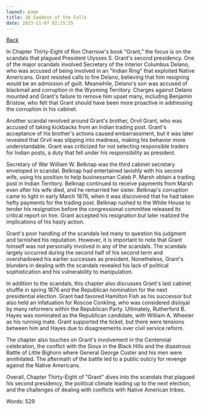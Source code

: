 ```yaml
---
layout: page
title: 38 Saddest of the Falls
date: 2023-11-07 02:15:55
---
```


[Back](./)


In Chapter Thirty-Eight of Ron Chernow's book "Grant," the focus is on the scandals that plagued President Ulysses S. Grant's second presidency. One of the major scandals involved Secretary of the Interior Columbus Delano, who was accused of being involved in an "Indian Ring" that exploited Native Americans. Grant resisted calls to fire Delano, believing that him resigning would be an admission of guilt. Meanwhile, Delano's son was accused of blackmail and corruption in the Wyoming Territory. Charges against Delano mounted and Grant's failure to remove him upset many, including Benjamin Bristow, who felt that Grant should have been more proactive in addressing the corruption in his cabinet.

Another scandal revolved around Grant's brother, Orvil Grant, who was accused of taking kickbacks from an Indian trading post. Grant's acceptance of his brother's actions caused embarrassment, but it was later revealed that Orvil was slipping into madness, making his behavior more understandable. Grant was criticized for not selecting responsible traders for Indian posts, a duty that fell under his responsibility as president. 

Secretary of War William W. Belknap was the third cabinet secretary enveloped in scandal. Belknap had entertained lavishly with his second wife, using his position to help businessman Caleb P. Marsh obtain a trading post in Indian Territory. Belknap continued to receive payments from Marsh even after his wife died, and he remarried her sister. Belknap's corruption came to light in early March 1876, when it was discovered that he had taken hefty payments for the trading post. Belknap rushed to the White House to tender his resignation before the congressional committee released its critical report on him. Grant accepted his resignation but later realized the implications of his hasty action.

Grant's poor handling of the scandals led many to question his judgment and tarnished his reputation. However, it is important to note that Grant himself was not personally involved in any of the scandals. The scandals largely occurred during the second half of his second term and overshadowed his earlier successes as president. Nonetheless, Grant's blunders in dealing with the scandals revealed his lack of political sophistication and his vulnerability to manipulation.

In addition to the scandals, this chapter also discusses Grant's last cabinet shuffle in spring 1876 and the Republican nomination for the next presidential election. Grant had favored Hamilton Fish as his successor but also held an infatuation for Roscoe Conkling, who was considered disloyal by many reformers within the Republican Party. Ultimately, Rutherford B. Hayes was nominated as the Republican candidate, with William A. Wheeler as his running mate. Grant supported the ticket, but there were tensions between him and Hayes due to disagreements over civil service reform.

The chapter also touches on Grant's involvement in the Centennial celebration, the conflict with the Sioux in the Black Hills and the disastrous Battle of Little Bighorn where General George Custer and his men were annihilated. The aftermath of the battle led to a public outcry for revenge against the Native Americans.

Overall, Chapter Thirty-Eight of "Grant" dives into the scandals that plagued his second presidency, the political climate leading up to the next election, and the challenges of dealing with conflicts with Native American tribes.

Words: 529